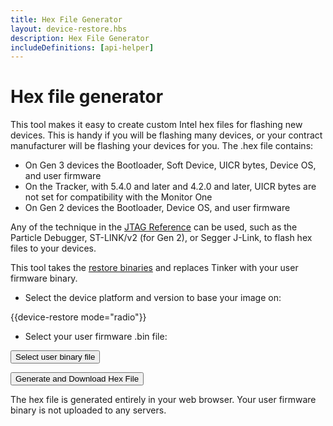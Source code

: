 ```yaml
---
title: Hex File Generator
layout: device-restore.hbs
description: Hex File Generator
includeDefinitions: [api-helper]
---
```


# Hex file generator

This tool makes it easy to create custom Intel hex files for flashing new devices. This is handy if you will be flashing many devices, or your contract manufacturer will be flashing your devices for you. The .hex file contains: 

- On Gen 3 devices the Bootloader, Soft Device, UICR bytes, Device OS, and user firmware
- On the Tracker, with 5.4.0 and later and 4.2.0 and later, UICR bytes are not set for compatibility with the Monitor One
- On Gen 2 devices the Bootloader, Device OS, and user firmware

Any of the technique in the [JTAG Reference](/reference/developer-tools/jtag/) can be used, such as the Particle Debugger, ST-LINK/v2 (for Gen 2), or Segger J-Link, to flash hex files to your devices.

This tool takes the [restore binaries](/reference/developer-tools/jtag/#restore-binaries) and replaces Tinker with your user firmware binary.

- Select the device platform and version to base your image on:

{{device-restore mode="radio"}}

- Select your user firmware .bin file:

<form id="hexGeneratorForm">
<p><button class="apiHelperFileSelector secondaryButton" data-input-id="userBinFile">Select user binary file</button><input type="file" id="userBinFile" name="userBinFile" accept=".bin" style="display:none;"></p>
<p><button type="button" class="generateHex" onclick="downloadHex()">Generate and Download Hex File</button></p>
</form>

The hex file is generated entirely in your web browser. Your user firmware binary is not uploaded to any servers.
